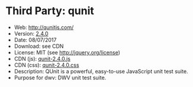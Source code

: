 Third Party: qunit
===================

* Web: http://qunitjs.com/
* Version: [2.4.0](https://github.com/jquery/qunit/releases/tag/2.4.0)
* Date: 08/07/2017
* Download: see CDN
* License: MIT (see http://jquery.org/license)
* CDN (js): [qunit-2.4.0.js](http://code.jquery.com/qunit/qunit-2.4.0.js)
* CDN (css): [qunit-2.4.0.css](http://code.jquery.com/qunit/qunit-2.4.0.css)
* Description: QUnit is a powerful, easy-to-use JavaScript unit test suite.
* Purpose for dwv: DWV unit test suite.
